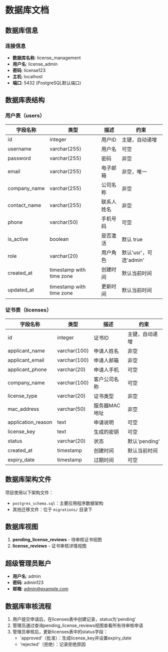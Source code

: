 # 数据库文档

## 数据库信息

### 连接信息
- **数据库名称**: license_management
- **用户名**: license_admin
- **密码**: license123
- **主机**: localhost
- **端口**: 5432 (PostgreSQL默认端口)

## 数据库表结构

### 用户表（users）
| 字段名称 | 类型 | 描述 | 约束 |
|---------|------|------|------|
| id | integer | 用户ID | 主键，自动递增 |
| username | varchar(255) | 用户名 | 可空 |
| password | varchar(255) | 密码 | 非空 |
| email | varchar(255) | 电子邮箱 | 非空，唯一 |
| company_name | varchar(255) | 公司名称 | 非空 |
| contact_name | varchar(255) | 联系人姓名 | 非空 |
| phone | varchar(50) | 手机号码 | 可空 |
| is_active | boolean | 是否激活 | 默认 true |
| role | varchar(20) | 用户角色 | 默认'usr'，可选'admin' |
| created_at | timestamp with time zone | 创建时间 | 默认当前时间 |
| updated_at | timestamp with time zone | 更新时间 | 默认当前时间 |

### 证书表（licenses）
| 字段名称 | 类型 | 描述 | 约束 |
|---------|------|------|------|
| id | integer | 证书ID | 主键，自动递增 |
| applicant_name | varchar(100) | 申请人姓名 | 非空 |
| applicant_email | varchar(100) | 申请人邮箱 | 非空 |
| applicant_phone | varchar(20) | 申请人手机 | 可空 |
| company_name | varchar(100) | 客户公司名称 | 可空 |
| license_type | varchar(20) | 证书类型 | 非空 |
| mac_address | varchar(50) | 服务器MAC地址 | 非空 |
| application_reason | text | 申请说明 | 可空 |
| license_key | text | 生成的密钥 | 可空 |
| status | varchar(20) | 状态 | 默认'pending' |
| created_at | timestamp | 创建时间 | 默认当前时间 |
| expiry_date | timestamp | 过期时间 | 可空 |

## 数据库架构文件

项目使用以下架构文件：

- `postgres_schema.sql`：主要应用程序数据架构
- 其他迁移文件：位于 `migrations/` 目录下

## 数据库视图

1. **pending_license_reviews** - 待审核证书视图
2. **license_reviews** - 证书审核详情视图

## 超级管理员账户

- **用户名**: admin
- **密码**: admin123
- **邮箱**: admin@example.com

## 数据库审核流程

1. 用户提交申请后，在licenses表中创建记录，status为'pending'
2. 管理员通过查询pending_license_reviews视图查看所有待审核申请
3. 管理员审核后，更新licenses表中的status字段：
   - 'approved'（批准）：生成license_key并设置expiry_date
   - 'rejected'（拒绝）：记录拒绝原因
